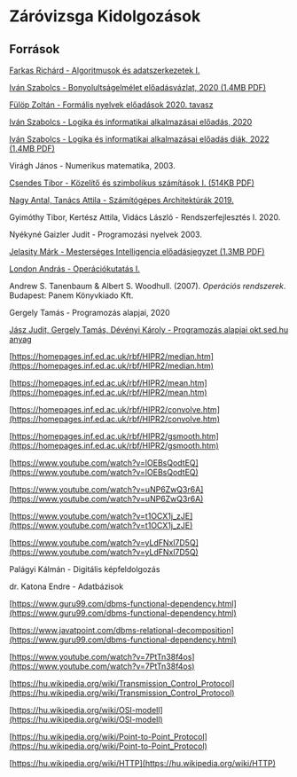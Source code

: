 # Záróvizsga Kidolgozások

## Források

[Farkas Richárd - Algoritmusok és adatszerkezetek I.](https://inf.u-szeged.hu/~rfarkas/Alga20/index.html)

[Iván Szabolcs - Bonyolultságelmélet előadásvázlat, 2020 (1.4MB PDF)](https://www.inf.u-szeged.hu/~szabivan/download/bonyelm/jegyzet.pdf)

[Fülöp Zoltán - Formális nyelvek előadások 2020. tavasz](https://www.youtube.com/playlist?list=PL-9rwKdRSoL32_5BS2N84XbvmtnHJ9YA4)

[Iván Szabolcs - Logika és informatikai alkalmazásai előadás, 2020](https://www.youtube.com/playlist?list=PLn83WpoA-HnbLEEu5RVz25gveJTMfs1D0)

[Iván Szabolcs - Logika és informatikai alkalmazásai előadás diák, 2022 (1.4MB PDF)](https://www.inf.u-szeged.hu/~szabivan/download/logika/slides2022.pdf)

Virágh János - Numerikus matematika, 2003.

[Csendes Tibor - Közelítő és szimbolikus számítások I. (514KB PDF)](https://www.inf.u-szeged.hu/~csendes/koszikicsi.pdf)

[Nagy Antal, Tanács Attila - Számítógépes Architektúrák 2019.](https://www.inf.u-szeged.hu/~tanacs/oktatas/okt_2019_osz_a.html#)

Gyimóthy Tibor, Kertész Attila, Vidács László - Rendszerfejlesztés I. 2020.

Nyékyné Gaizler Judit - Programozási nyelvek 2003.

[Jelasity Márk - Mesterséges Intelligencia előadásjegyzet (1.3MB PDF)](https://www.inf.u-szeged.hu/~jelasity/mi1/2021/jegyzet.pdf)

[London András - Operációkutatás I.](https://www.inf.u-szeged.hu/~london/opkutEA.html)

Andrew S. Tanenbaum & Albert S. Woodhull. (2007). _Operációs rendszerek_. Budapest: Panem Könyvkiado Kft.

Gergely Tamás - Programozás alapjai, 2020

[Jász Judit, Gergely Tamás, Dévényi Károly - Programozás alapjai okt.sed.hu anyag](https://okt.sed.hu/progalap/)

[https://homepages.inf.ed.ac.uk/rbf/HIPR2/median.htm](https://homepages.inf.ed.ac.uk/rbf/HIPR2/median.htm)

[https://homepages.inf.ed.ac.uk/rbf/HIPR2/mean.htm](https://homepages.inf.ed.ac.uk/rbf/HIPR2/mean.htm)

[https://homepages.inf.ed.ac.uk/rbf/HIPR2/convolve.htm](https://homepages.inf.ed.ac.uk/rbf/HIPR2/convolve.htm)

[https://homepages.inf.ed.ac.uk/rbf/HIPR2/gsmooth.htm](https://homepages.inf.ed.ac.uk/rbf/HIPR2/gsmooth.htm)

[https://www.youtube.com/watch?v=lOEBsQodtEQ](https://www.youtube.com/watch?v=lOEBsQodtEQ)

[https://www.youtube.com/watch?v=uNP6ZwQ3r6A](https://www.youtube.com/watch?v=uNP6ZwQ3r6A)

[https://www.youtube.com/watch?v=t1OCX1j_zJE](https://www.youtube.com/watch?v=t1OCX1j_zJE)

[https://www.youtube.com/watch?v=yLdFNxl7D5Q](https://www.youtube.com/watch?v=yLdFNxl7D5Q)

Palágyi Kálmán - Digitális képfeldolgozás

dr. Katona Endre - Adatbázisok

[https://www.guru99.com/dbms-functional-dependency.html](https://www.guru99.com/dbms-functional-dependency.html)

[https://www.javatpoint.com/dbms-relational-decomposition](https://www.guru99.com/dbms-functional-dependency.html)

[https://www.youtube.com/watch?v=7PtTn38f4os](https://www.youtube.com/watch?v=7PtTn38f4os)

[https://hu.wikipedia.org/wiki/Transmission_Control_Protocol](https://hu.wikipedia.org/wiki/Transmission_Control_Protocol)

[https://hu.wikipedia.org/wiki/OSI-modell](https://hu.wikipedia.org/wiki/OSI-modell)

[https://hu.wikipedia.org/wiki/Point-to-Point_Protocol](https://hu.wikipedia.org/wiki/Point-to-Point_Protocol)

[https://hu.wikipedia.org/wiki/HTTP](https://hu.wikipedia.org/wiki/HTTP)
